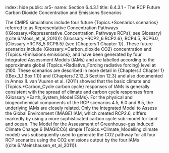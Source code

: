 index: hide
public: ar5-
name: Section 6.4.3.1
title: 6.4.3.1 - The RCP Future Carbon Dioxide Concentration and Emissions Scenarios

The CMIP5 simulations include four future {Topics.*Scenarios scenarios} referred to as Representative Concentration Pathways ({Glossary.*Representative_Concentration_Pathways RCPs}; see Glossary) ({cite.6.'Moss_et_al_2010}): {Glossary.*RCP2_6 RCP2.6}, RCP4.5, RCP6.0, {Glossary.*RCP8_5 RCP8.5} (see {Chapters.1 Chapter 1}). These future scenarios include {Glossary.*Carbon_dioxide CO2} concentration and {Topics.*Emissions emissions}, and have been generated by four Integrated Assessment Models (IAMs) and are labelled according to the approximate global {Topics.*Radiative_Forcing radiative forcing} level at 2100. These scenarios are described in more detail in {Chapters.1 Chapter 1} ({Box_1_1 Box 1.1}) and {Chapters.12.12_3 Section 12.3} and also documented in Annex II. van Vuuren et al. (2011) showed that the basic climate and {Topics.*Carbon_Cycle carbon cycle} responses of IAMs is generally consistent with the spread of climate and carbon cycle responses from {Glossary.*Earth_System_Model ESMs}. For the physical and biogeochemical components of the RCP scenarios 4.5, 6.0 and 8.5, the underlying IAMs are closely related. Only the Integrated Model to Assess the Global Environment (IMAGE) IAM, which created RCP2.6, differs markedly by using a more sophisticated carbon cycle sub-model for land and ocean. The Model for the Assessment of Greenhouse-gas Induced Climate Change 6 (MAGICC6) simple {Topics.*Climate_Modelling climate model} was subsequently used to generate the CO2 pathway for all four RCP scenarios using the CO2 emissions output by the four IAMs ({cite.6.'Meinshausen_et_al_2011}).
